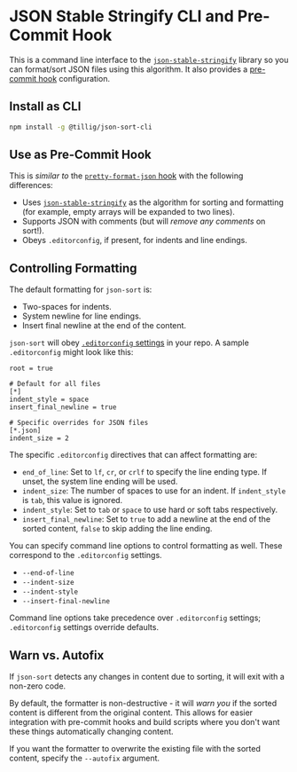# JSON Stable Stringify CLI and Pre-Commit Hook

This is a command line interface to the [`json-stable-stringify`](https://github.com/ljharb/json-stable-stringify) library so you can format/sort JSON files using this algorithm. It also provides a [pre-commit hook](https://pre-commit.com) configuration.

## Install as CLI

```sh
npm install -g @tillig/json-sort-cli
```

## Use as Pre-Commit Hook

This is _similar to_ the [`pretty-format-json` hook](https://github.com/pre-commit/pre-commit-hooks/blob/main/pre_commit_hooks/pretty_format_json.py) with the following differences:

- Uses [`json-stable-stringify`](https://github.com/ljharb/json-stable-stringify) as the algorithm for sorting and formatting (for example, empty arrays will be expanded to two lines).
- Supports JSON with comments (but will _remove any comments_ on sort!).
- Obeys `.editorconfig`, if present, for indents and line endings.

## Controlling Formatting

The default formatting for `json-sort` is:

- Two-spaces for indents.
- System newline for line endings.
- Insert final newline at the end of the content.

`json-sort` will obey [`.editorconfig` settings](https://editorconfig.org/) in your repo. A sample `.editorconfig` might look like this:

```text
root = true

# Default for all files
[*]
indent_style = space
insert_final_newline = true

# Specific overrides for JSON files
[*.json]
indent_size = 2
```

The specific `.editorconfig` directives that can affect formatting are:

- `end_of_line`: Set to `lf`, `cr`, or `crlf` to specify the line ending type. If unset, the system line ending will be used.
- `indent_size`: The number of spaces to use for an indent. If `indent_style` is `tab`, this value is ignored.
- `indent_style`: Set to `tab` or `space` to use hard or soft tabs respectively.
- `insert_final_newline`: Set to `true` to add a newline at the end of the sorted content, `false` to skip adding the line ending.

You can specify command line options to control formatting as well. These correspond to the `.editorconfig` settings.

- `--end-of-line`
- `--indent-size`
- `--indent-style`
- `--insert-final-newline`

Command line options take precedence over `.editorconfig` settings; `.editorconfig` settings override defaults.

## Warn vs. Autofix

If `json-sort` detects any changes in content due to sorting, it will exit with a non-zero code.

By default, the formatter is non-destructive - it will _warn you_ if the sorted content is different from the original content. This allows for easier integration with pre-commit hooks and build scripts where you don't want these things automatically changing content.

If you want the formatter to overwrite the existing file with the sorted content, specify the `--autofix` argument.
